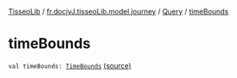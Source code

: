 [TisseoLib](../../index.md) / [fr.docjyJ.tisseoLib.model.journey](../index.md) / [Query](index.md) / [timeBounds](./time-bounds.md)

# timeBounds

`val timeBounds: `[`TimeBounds`](../-time-bounds/index.md) [(source)](https://github.com/docjyJ/TisseoLib/tree/master/src/main/kotlin/fr/docjyJ/tisseoLib/model/journey/Query.kt#L14)